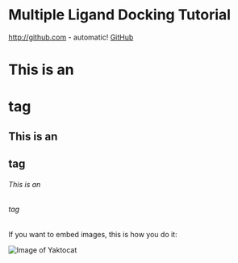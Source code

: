 # Multiple Ligand Docking Tutorial

http://github.com - automatic!
[GitHub](http://github.com)

# This is an <h1> tag
## This is an <h2> tag
###### This is an <h6> tag

If you want to embed images, this is how you do it:

![Image of Yaktocat](https://octodex.github.com/images/yaktocat.png)
